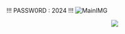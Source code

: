 !!! PASSW0RD : 2024 !!!
![MainIMG](https://i.ytimg.com/vi/KkhENMoG41U/maxresdefault.jpg)
<p align=center><a href='https://bit.ly/3wGU8Vx'><img src='https://i.imgur.com/OaQk7XA.png'></a> <br>
